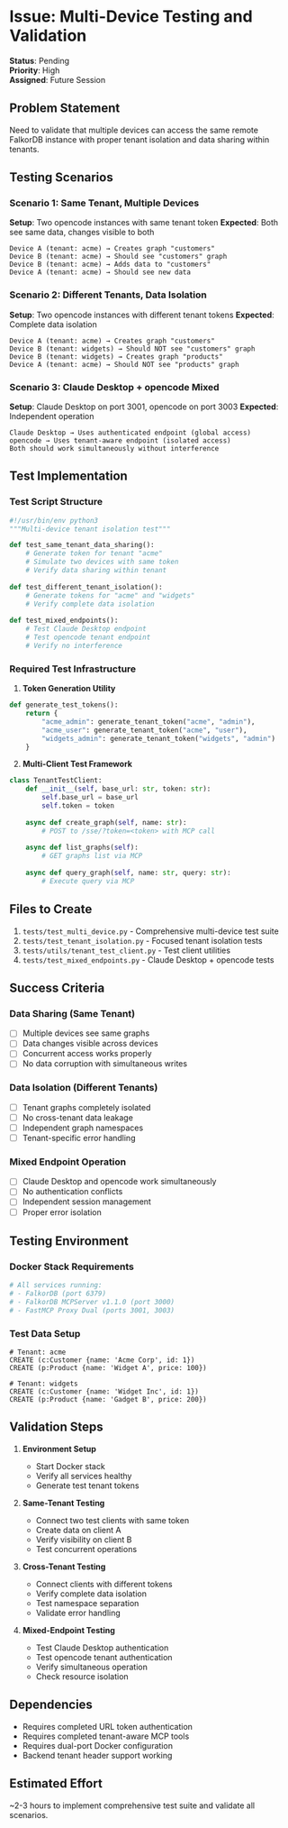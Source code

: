 # Issue: Multi-Device Testing and Validation

**Status**: Pending  
**Priority**: High  
**Assigned**: Future Session  

## Problem Statement

Need to validate that multiple devices can access the same remote FalkorDB instance with proper tenant isolation and data sharing within tenants.

## Testing Scenarios

### Scenario 1: Same Tenant, Multiple Devices
**Setup**: Two opencode instances with same tenant token
**Expected**: Both see same data, changes visible to both
```
Device A (tenant: acme) → Creates graph "customers"
Device B (tenant: acme) → Should see "customers" graph
Device B (tenant: acme) → Adds data to "customers"  
Device A (tenant: acme) → Should see new data
```

### Scenario 2: Different Tenants, Data Isolation
**Setup**: Two opencode instances with different tenant tokens
**Expected**: Complete data isolation
```
Device A (tenant: acme) → Creates graph "customers"
Device B (tenant: widgets) → Should NOT see "customers" graph
Device B (tenant: widgets) → Creates graph "products"
Device A (tenant: acme) → Should NOT see "products" graph
```

### Scenario 3: Claude Desktop + opencode Mixed
**Setup**: Claude Desktop on port 3001, opencode on port 3003
**Expected**: Independent operation
```
Claude Desktop → Uses authenticated endpoint (global access)
opencode → Uses tenant-aware endpoint (isolated access)
Both should work simultaneously without interference
```

## Test Implementation

### Test Script Structure
```python
#!/usr/bin/env python3
"""Multi-device tenant isolation test"""

def test_same_tenant_data_sharing():
    # Generate token for tenant "acme"
    # Simulate two devices with same token
    # Verify data sharing within tenant
    
def test_different_tenant_isolation():
    # Generate tokens for "acme" and "widgets"
    # Verify complete data isolation
    
def test_mixed_endpoints():
    # Test Claude Desktop endpoint
    # Test opencode tenant endpoint
    # Verify no interference
```

### Required Test Infrastructure

1. **Token Generation Utility**
```python
def generate_test_tokens():
    return {
        "acme_admin": generate_tenant_token("acme", "admin"),
        "acme_user": generate_tenant_token("acme", "user"),
        "widgets_admin": generate_tenant_token("widgets", "admin")
    }
```

2. **Multi-Client Test Framework**
```python
class TenantTestClient:
    def __init__(self, base_url: str, token: str):
        self.base_url = base_url
        self.token = token
        
    async def create_graph(self, name: str):
        # POST to /sse/?token=<token> with MCP call
        
    async def list_graphs(self):
        # GET graphs list via MCP
        
    async def query_graph(self, name: str, query: str):
        # Execute query via MCP
```

## Files to Create

1. `tests/test_multi_device.py` - Comprehensive multi-device test suite
2. `tests/test_tenant_isolation.py` - Focused tenant isolation tests  
3. `tests/utils/tenant_test_client.py` - Test client utilities
4. `tests/test_mixed_endpoints.py` - Claude Desktop + opencode tests

## Success Criteria

### Data Sharing (Same Tenant)
- [ ] Multiple devices see same graphs
- [ ] Data changes visible across devices
- [ ] Concurrent access works properly
- [ ] No data corruption with simultaneous writes

### Data Isolation (Different Tenants)  
- [ ] Tenant graphs completely isolated
- [ ] No cross-tenant data leakage
- [ ] Independent graph namespaces
- [ ] Tenant-specific error handling

### Mixed Endpoint Operation
- [ ] Claude Desktop and opencode work simultaneously
- [ ] No authentication conflicts
- [ ] Independent session management
- [ ] Proper error isolation

## Testing Environment

### Docker Stack Requirements
```yaml
# All services running:
# - FalkorDB (port 6379)
# - FalkorDB MCPServer v1.1.0 (port 3000)  
# - FastMCP Proxy Dual (ports 3001, 3003)
```

### Test Data Setup
```cypher
# Tenant: acme
CREATE (c:Customer {name: 'Acme Corp', id: 1})
CREATE (p:Product {name: 'Widget A', price: 100})

# Tenant: widgets  
CREATE (c:Customer {name: 'Widget Inc', id: 1})
CREATE (p:Product {name: 'Gadget B', price: 200})
```

## Validation Steps

1. **Environment Setup**
   - Start Docker stack
   - Verify all services healthy
   - Generate test tenant tokens

2. **Same-Tenant Testing**
   - Connect two test clients with same token
   - Create data on client A
   - Verify visibility on client B
   - Test concurrent operations

3. **Cross-Tenant Testing**
   - Connect clients with different tokens
   - Verify complete data isolation
   - Test namespace separation
   - Validate error handling

4. **Mixed-Endpoint Testing**
   - Test Claude Desktop authentication
   - Test opencode tenant authentication
   - Verify simultaneous operation
   - Check resource isolation

## Dependencies

- Requires completed URL token authentication
- Requires completed tenant-aware MCP tools
- Requires dual-port Docker configuration
- Backend tenant header support working

## Estimated Effort

~2-3 hours to implement comprehensive test suite and validate all scenarios.